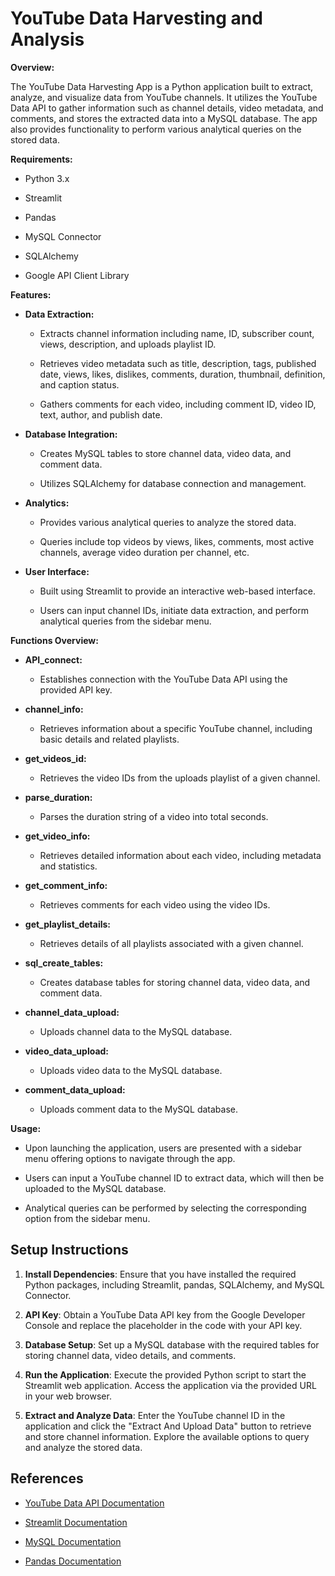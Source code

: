 # YouTube Data Harvesting and Analysis

**Overview:**

The YouTube Data Harvesting App is a Python application built to
extract, analyze, and visualize data from YouTube channels. It utilizes
the YouTube Data API to gather information such as channel details,
video metadata, and comments, and stores the extracted data into a MySQL
database. The app also provides functionality to perform various
analytical queries on the stored data.

**Requirements:**

-   Python 3.x

-   Streamlit

-   Pandas

-   MySQL Connector

-   SQLAlchemy

-   Google API Client Library

**Features:**

-   **Data Extraction:**

    -   Extracts channel information including name, ID, subscriber
        count, views, description, and uploads playlist ID.

    -   Retrieves video metadata such as title, description, tags,
        published date, views, likes, dislikes, comments, duration,
        thumbnail, definition, and caption status.

    -   Gathers comments for each video, including comment ID, video ID,
        text, author, and publish date.

-   **Database Integration:**

    -   Creates MySQL tables to store channel data, video data, and
        comment data.

    -   Utilizes SQLAlchemy for database connection and management.

-   **Analytics:**

    -   Provides various analytical queries to analyze the stored data.

    -   Queries include top videos by views, likes, comments, most
        active channels, average video duration per channel, etc.

-   **User Interface:**

    -   Built using Streamlit to provide an interactive web-based
        interface.

    -   Users can input channel IDs, initiate data extraction, and
        perform analytical queries from the sidebar menu.

**Functions Overview:**

-   **API_connect:**

    -   Establishes connection with the YouTube Data API using the
        provided API key.

-   **channel_info:**

    -   Retrieves information about a specific YouTube channel,
        including basic details and related playlists.

-   **get_videos_id:**

    -   Retrieves the video IDs from the uploads playlist of a given
        channel.

-   **parse_duration:**

    -   Parses the duration string of a video into total seconds.

-   **get_video_info:**

    -   Retrieves detailed information about each video, including
        metadata and statistics.

-   **get_comment_info:**

    -   Retrieves comments for each video using the video IDs.

-   **get_playlist_details:**

    -   Retrieves details of all playlists associated with a given
        channel.

-   **sql_create_tables:**

    -   Creates database tables for storing channel data, video data,
        and comment data.

-   **channel_data_upload:**

    -   Uploads channel data to the MySQL database.

-   **video_data_upload:**

    -   Uploads video data to the MySQL database.

-   **comment_data_upload:**

    -   Uploads comment data to the MySQL database.

**Usage:**

-   Upon launching the application, users are presented with a sidebar
    menu offering options to navigate through the app.

-   Users can input a YouTube channel ID to extract data, which will
    then be uploaded to the MySQL database.

-   Analytical queries can be performed by selecting the corresponding
    option from the sidebar menu.

## 

## **Setup Instructions**

1.  **Install Dependencies**: Ensure that you have installed the
    required Python packages, including Streamlit, pandas, SQLAlchemy,
    and MySQL Connector.

2.  **API Key**: Obtain a YouTube Data API key from the Google Developer
    Console and replace the placeholder in the code with your API key.

3.  **Database Setup**: Set up a MySQL database with the required tables
    for storing channel data, video details, and comments.

4.  **Run the Application**: Execute the provided Python script to start
    the Streamlit web application. Access the application via the
    provided URL in your web browser.

5.  **Extract and Analyze Data**: Enter the YouTube channel ID in the
    application and click the \"Extract And Upload Data\" button to
    retrieve and store channel information. Explore the available
    options to query and analyze the stored data.

## 

## **References**

-   [YouTube Data API
    Documentation](https://developers.google.com/youtube/v3/getting-started)

-   [Streamlit
    Documentation](https://docs.streamlit.io/library/api-reference)

-   [MySQL Documentation](https://dev.mysql.com/doc/)

-   [Pandas Documentation](https://pandas.pydata.org/docs/)

